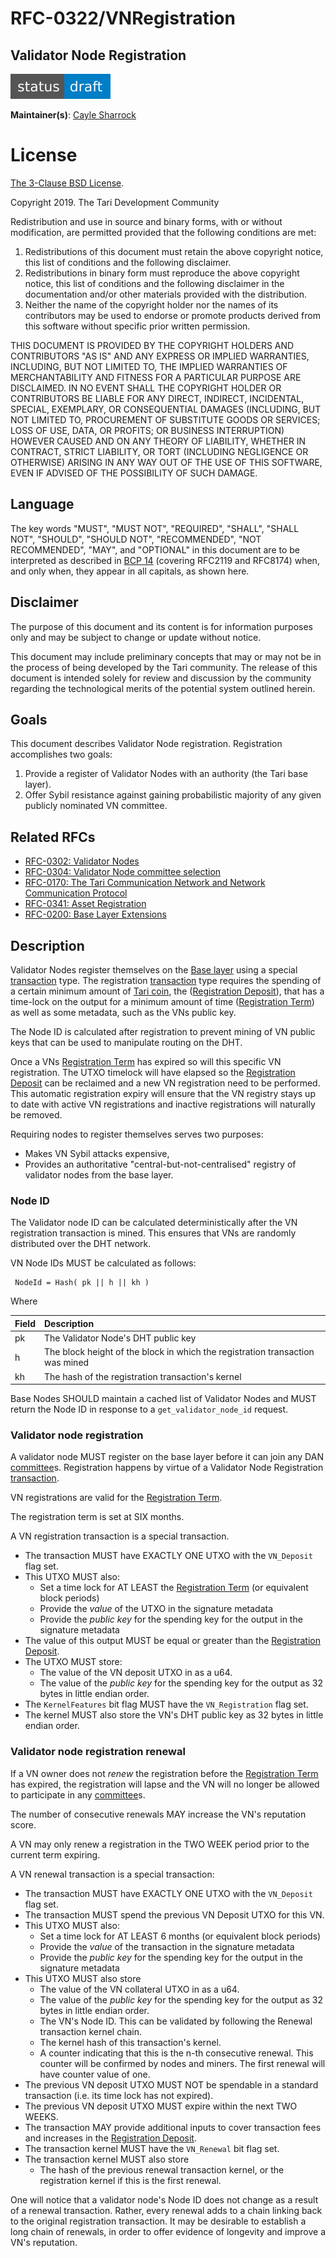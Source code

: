# RFC-0322/VNRegistration

## Validator Node Registration

![status: draft](theme/images/status-draft.svg)

**Maintainer(s)**: [Cayle Sharrock](https://github.com/CjS77)

# License

[ The 3-Clause BSD License](https://opensource.org/licenses/BSD-3-Clause).

Copyright 2019. The Tari Development Community

Redistribution and use in source and binary forms, with or without modification, are permitted provided that the
following conditions are met:

1. Redistributions of this document must retain the above copyright notice, this list of conditions and the following
   disclaimer.
2. Redistributions in binary form must reproduce the above copyright notice, this list of conditions and the following
   disclaimer in the documentation and/or other materials provided with the distribution.
3. Neither the name of the copyright holder nor the names of its contributors may be used to endorse or promote products
   derived from this software without specific prior written permission.

THIS DOCUMENT IS PROVIDED BY THE COPYRIGHT HOLDERS AND CONTRIBUTORS "AS IS" AND ANY EXPRESS OR IMPLIED WARRANTIES,
INCLUDING, BUT NOT LIMITED TO, THE IMPLIED WARRANTIES OF MERCHANTABILITY AND FITNESS FOR A PARTICULAR PURPOSE ARE
DISCLAIMED. IN NO EVENT SHALL THE COPYRIGHT HOLDER OR CONTRIBUTORS BE LIABLE FOR ANY DIRECT, INDIRECT, INCIDENTAL,
SPECIAL, EXEMPLARY, OR CONSEQUENTIAL DAMAGES (INCLUDING, BUT NOT LIMITED TO, PROCUREMENT OF SUBSTITUTE GOODS OR
SERVICES; LOSS OF USE, DATA, OR PROFITS; OR BUSINESS INTERRUPTION) HOWEVER CAUSED AND ON ANY THEORY OF LIABILITY,
WHETHER IN CONTRACT, STRICT LIABILITY, OR TORT (INCLUDING NEGLIGENCE OR OTHERWISE) ARISING IN ANY WAY OUT OF THE USE OF
THIS SOFTWARE, EVEN IF ADVISED OF THE POSSIBILITY OF SUCH DAMAGE.

## Language

The key words "MUST", "MUST NOT", "REQUIRED", "SHALL", "SHALL NOT", "SHOULD", "SHOULD NOT", "RECOMMENDED",
"NOT RECOMMENDED", "MAY", and "OPTIONAL" in this document are to be interpreted as described in
[BCP 14](https://tools.ietf.org/html/bcp14) (covering RFC2119 and RFC8174) when, and only when, they appear in all capitals, as
shown here.

## Disclaimer

The purpose of this document and its content is for information purposes only and may be subject to change or update
without notice.

This document may include preliminary concepts that may or may not be in the process of being developed by the Tari
community. The release of this document is intended solely for review and discussion by the community regarding the
technological merits of the potential system outlined herein.

## Goals

This document describes Validator Node registration. Registration accomplishes two goals:

1. Provide a register of Validator Nodes with an authority (the Tari base layer).
2. Offer Sybil resistance against gaining probabilistic majority of any given publicly nominated VN committee.

## Related RFCs

* [RFC-0302: Validator Nodes](RFC-0302_ValidatorNodes.md)
* [RFC-0304: Validator Node committee selection](RFC-0304_VNCommittees.md)
* [RFC-0170: The Tari Communication Network and Network Communication Protocol](RFC-0170_NetworkCommunicationProtocol.md)
* [RFC-0341: Asset Registration](RFC-0341_AssetRegistration.md)
* [RFC-0200: Base Layer Extensions](RFC-0200_BaseLayerExtensions.md)

## Description

Validator Nodes register themselves on the [Base layer] using a special [transaction] type. The registration
[transaction] type requires the spending of a certain minimum amount of [Tari coin], the ([Registration Deposit]),
that has a time-lock on the output for a minimum amount of time ([Registration Term]) as well as some metadata, such as
the VNs public key.

The Node ID is calculated after registration to prevent mining of VN public keys that can be used to manipulate routing
on the DHT.

Once a VNs [Registration Term] has expired so will this specific VN registration. The UTXO timelock will have elapsed so
the [Registration Deposit] can be reclaimed and a new VN registration need to be performed. This automatic
registration expiry will ensure that the VN registry stays up to date with active VN registrations and inactive
registrations will naturally be removed.

Requiring nodes to register themselves serves two purposes:
* Makes VN Sybil attacks expensive,
* Provides an authoritative "central-but-not-centralised" registry of validator nodes from the base layer.

### Node ID

The Validator node ID can be calculated deterministically after the VN registration transaction is mined. This ensures
that VNs are randomly distributed over the DHT network.

VN Node IDs MUST be calculated as follows:

```text
 NodeId = Hash( pk || h || kh )
```

Where

| Field | Description                                                                   |
|:------|:------------------------------------------------------------------------------|
| pk    | The Validator Node's DHT public key                                           |
| h     | The block height of the block in which the registration transaction was mined |
| kh    | The hash of the registration transaction's kernel                             |

Base Nodes SHOULD maintain a cached list of Validator Nodes and MUST return the Node ID in response to a
`get_validator_node_id` request.

### Validator node registration

A validator node MUST register on the base layer before it can join any DAN [committee]s. Registration happens by virtue
of a Validator Node Registration [transaction].

VN registrations are valid for the [Registration Term].

The registration term is set at SIX months.

A VN registration transaction is a special transaction.

* The transaction MUST have EXACTLY ONE UTXO with the `VN_Deposit` flag set.
* This UTXO MUST also:
  * Set a time lock for AT LEAST the [Registration Term] (or equivalent block periods)
  * Provide the _value_ of the UTXO in the signature metadata
  * Provide the _public key_ for the spending key for the output in the signature metadata
* The value of this output MUST be equal or greater than the [Registration Deposit].
* The UTXO MUST store:
  * The value of the VN deposit UTXO in as a u64.
  * The value of the _public key_ for the spending key for the output as 32 bytes in little endian order.
* The `KernelFeatures` bit flag MUST have the `VN_Registration` flag set.
* The kernel MUST also store the VN's DHT public key as 32 bytes in little endian order.

### Validator node registration renewal

If a VN owner does not _renew_ the registration before the [Registration Term] has expired, the registration will lapse
and the VN will no longer be allowed to participate in any [committee]s.

The number of consecutive renewals MAY increase the VN's reputation score.

A VN may only renew a registration in the TWO WEEK period prior to the current term expiring.

A VN renewal transaction is a special transaction:

* The transaction MUST have EXACTLY ONE UTXO with the `VN_Deposit` flag set.
* The transaction MUST spend the previous VN Deposit UTXO for this VN.
* This UTXO MUST also:
  * Set a time lock for AT LEAST 6 months (or equivalent block periods)
  * Provide the _value_ of the transaction in the signature metadata
  * Provide the _public key_ for the spending key for the output in the signature metadata
* This UTXO MUST also store
  * The value of the VN collateral UTXO in as a u64.
  * The value of the _public key_ for the spending key for the output as 32 bytes in little endian order.
  * The VN's Node ID. This can be validated by following the Renewal transaction kernel chain.
  * The kernel hash of this transaction's kernel.
  * A counter indicating that this is the n-th consecutive renewal. This counter will be confirmed by nodes and miners.
    The first renewal will have counter value of one.
* The previous VN deposit UTXO MUST NOT be spendable in a standard transaction (i.e. its time lock has not expired).
* The previous VN deposit UTXO MUST expire within the next TWO WEEKS.
* The transaction MAY provide additional inputs to cover transaction fees and increases in the [Registration Deposit].
* The transaction kernel MUST have the `VN_Renewal` bit flag set.
* The transaction kernel MUST also store
  * The hash of the previous renewal transaction kernel, or the registration kernel if this is the first renewal.

One will notice that a validator node's Node ID does not change as a result of a renewal transaction. Rather, every
renewal adds to a chain linking back to the original registration transaction. It may be desirable to establish a long
chain of renewals, in order to offer evidence of longevity and improve a VN's reputation.

[Tari Coin]: Glossary.md#tari-coin
[Transaction]: Glossary.md#transaction
[Node ID]: Glossary.md#node-id
[Base layer]: Glossary.md#base-layer
[Committee]: Glossary.md#committee
[Registration Term]: Glossary.md#registration-term
[Registration Deposit]: Glossary.md#registration-deposit